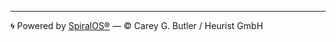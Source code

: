 ---

🌀 Powered by [SpiralOS®](https://github.com/TheHeurist/SpiralOS) — © Carey G. Butler / Heurist GmbH